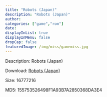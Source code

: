 ```yaml
---
title: "Robots (Japan)"
description: "Robots (Japan)"
author: 
categories: ["game","rom"]
date: 
displayInList: true
displayInMenu: false
dropCap: false
featuredImage: /img/miss/gamemiss.jpg
---
```


Description: Robots (Japan)

Download: <a style="text-decoration:underline;" href="https://mega.nz/#!vKZ2AIwY!mnMg58VU4LcCysbfN0Z8qHTevnI-Mr6uKH44ro8o1V4" target = "_blank" rel = "nofollow" > Robots (Japan)</a>

Size: 16777216

MD5: 155753526498F1A93B7A2850368DA3E4


